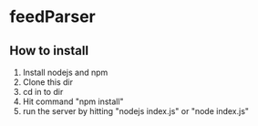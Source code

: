 # feedParser

## How to install

1. Install nodejs and npm
2. Clone this dir 
3. cd in to dir 
4. Hit command "npm install"
5. run the server by hitting "nodejs index.js" or "node index.js"
